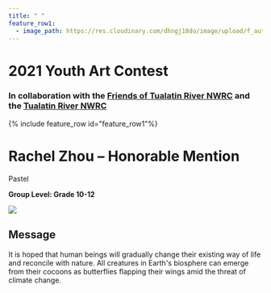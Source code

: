 ```yaml
---
title: " "
feature_row1:
  - image_path: https://res.cloudinary.com/dhngj18do/image/upload/f_auto,q_auto/v1/images/artcontest/ribbon_hm
---
```


# 2021 Youth Art Contest

### In collaboration with the [Friends of Tualatin River NWRC](https://fotr.wildapricot.org/) and the [Tualatin River NWRC](https://www.fws.gov/refuge/Tualatin_River/)

{% include feature_row id="feature_row1"%}

# Rachel Zhou – Honorable Mention  
Pastel  

**Group Level: Grade 10-12**  

![](https://res.cloudinary.com/dhngj18do/image/upload/f_auto,q_auto/v1/images/artcontest/2021_grp1_hm_large)

## Message

It is hoped that human beings will gradually change their existing way of life and reconcile with nature. All creatures in Earth's biosphere can emerge from their cocoons as butterflies flapping their wings amid the threat of climate change.
